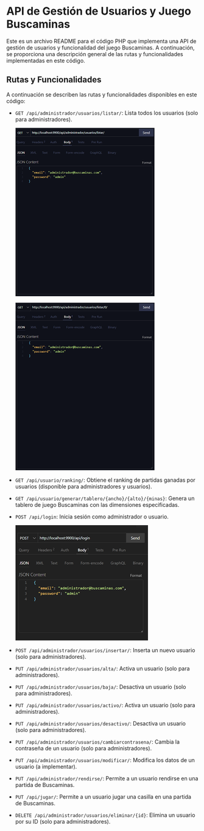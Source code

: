 
# API de Gestión de Usuarios y Juego Buscaminas

Este es un archivo README para el código PHP que implementa una API de gestión de usuarios y funcionalidad del juego Buscaminas. A continuación, se proporciona una descripción general de las rutas y funcionalidades implementadas en este código.

## Rutas y Funcionalidades

A continuación se describen las rutas y funcionalidades disponibles en este código:

- `GET /api/administrador/usuarios/listar/`: Lista todos los usuarios (solo para administradores).

  ![ListarUsuarios](https://github.com/mgarciad34/DWES_Desafio1/blob/main/images/ListarUsuarios.png)

  ![ListarUsuariosID](https://github.com/mgarciad34/DWES_Desafio1/blob/main/images/ListarUsuariosID.png)

- `GET /api/usuario/ranking/`: Obtiene el ranking de partidas ganadas por usuarios (disponible para administradores y usuarios).

- `GET /api/usuario/generar/tablero/{ancho}/{alto}/{minas}`: Genera un tablero de juego Buscaminas con las dimensiones especificadas.

- `POST /api/login`: Inicia sesión como administrador o usuario.

  ![LoginAdministrador](https://github.com/mgarciad34/DWES_Desafio1/blob/administrador/images/LoginAdministrador.png)

- `POST /api/administrador/usuarios/insertar/`: Inserta un nuevo usuario (solo para administradores).

- `PUT /api/administrador/usuarios/alta/`: Activa un usuario (solo para administradores).

- `PUT /api/administrador/usuarios/baja/`: Desactiva un usuario (solo para administradores).

- `PUT /api/administrador/usuarios/activo/`: Activa un usuario (solo para administradores).

- `PUT /api/administrador/usuarios/desactivo/`: Desactiva un usuario (solo para administradores).

- `PUT /api/administrador/usuarios/cambiarcontrasena/`: Cambia la contraseña de un usuario (solo para administradores).

- `PUT /api/administrador/usuarios/modificar/`: Modifica los datos de un usuario (a implementar).

- `PUT /api/administrador/rendirse/`: Permite a un usuario rendirse en una partida de Buscaminas.

- `PUT /api/jugar/`: Permite a un usuario jugar una casilla en una partida de Buscaminas.

- `DELETE /api/administrador/usuarios/eliminar/{id}`: Elimina un usuario por su ID (solo para administradores).